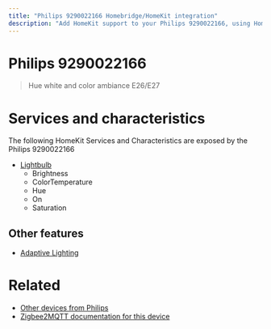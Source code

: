 ```yaml
---
title: "Philips 9290022166 Homebridge/HomeKit integration"
description: "Add HomeKit support to your Philips 9290022166, using Homebridge, Zigbee2MQTT and homebridge-z2m."
---
```

<!---
This file has been GENERATED using src/docgen/docgen.ts
DO NOT EDIT THIS FILE MANUALLY!
-->
# Philips 9290022166
> Hue white and color ambiance E26/E27


# Services and characteristics
The following HomeKit Services and Characteristics are exposed by
the Philips 9290022166

* [Lightbulb](../../light.md)
  * Brightness
  * ColorTemperature
  * Hue
  * On
  * Saturation


## Other features
* [Adaptive Lighting](../../light.md)


# Related
* [Other devices from Philips](../index.md#philips)
* [Zigbee2MQTT documentation for this device](https://www.zigbee2mqtt.io/devices/9290022166.html)